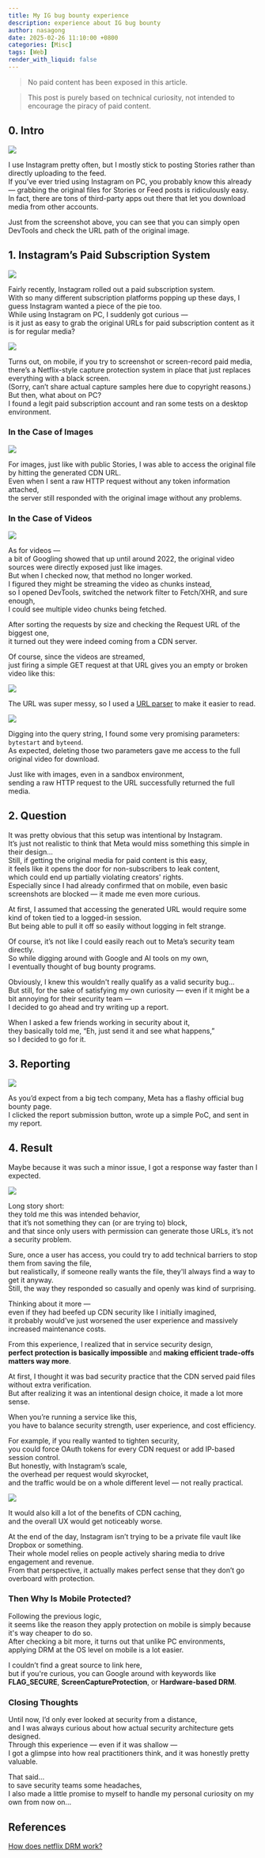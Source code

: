 ```yaml
---
title: My IG bug bounty experience
description: experience about IG bug bounty
author: nasagong
date: 2025-02-26 11:10:00 +0800
categories: [Misc]
tags: [Web]
render_with_liquid: false
---
```


> No paid content has been exposed in this article. 

> This post is purely based on technical curiosity, not intended to encourage the piracy of paid content.<br/>


## 0. Intro

![](/assets/img/2025-02-26-16-06-02.png)

I use Instagram pretty often, but I mostly stick to posting Stories rather than directly uploading to the feed.  
If you’ve ever tried using Instagram on PC, you probably know this already — grabbing the original files for Stories or Feed posts is ridiculously easy.  
In fact, there are tons of third-party apps out there that let you download media from other accounts.

Just from the screenshot above, you can see that you can simply open DevTools and check the URL path of the original image.

## 1. Instagram’s Paid Subscription System

![](/assets/img/2025-02-26-16-09-13.png)

Fairly recently, Instagram rolled out a paid subscription system.  
With so many different subscription platforms popping up these days, I guess Instagram wanted a piece of the pie too.  
While using Instagram on PC, I suddenly got curious —  
is it just as easy to grab the original URLs for paid subscription content as it is for regular media?

![](/assets/img/2025-02-26-16-18-52.png)

Turns out, on mobile, if you try to screenshot or screen-record paid media,  
there’s a Netflix-style capture protection system in place that just replaces everything with a black screen.  
(Sorry, can’t share actual capture samples here due to copyright reasons.)  
But then, what about on PC?  
I found a legit paid subscription account and ran some tests on a desktop environment.


### In the Case of Images

![](/assets/img/2025-02-26-16-24-49.png)

For images, just like with public Stories, I was able to access the original file by hitting the generated CDN URL.  
Even when I sent a raw HTTP request without any token information attached,  
the server still responded with the original image without any problems.

### In the Case of Videos

![](/assets/img/2025-02-26-16-26-54.png)

As for videos —  
a bit of Googling showed that up until around 2022, the original video sources were directly exposed just like images.  
But when I checked now, that method no longer worked.  
I figured they might be streaming the video as chunks instead,  
so I opened DevTools, switched the network filter to Fetch/XHR, and sure enough,  
I could see multiple video chunks being fetched.

After sorting the requests by size and checking the Request URL of the biggest one,  
it turned out they were indeed coming from a CDN server.

Of course, since the videos are streamed,  
just firing a simple GET request at that URL gives you an empty or broken video like this:

![](/assets/img/2025-02-26-16-30-32.png)

The URL was super messy, so I used a [URL parser](https://www.freeformatter.com/url-parser-query-string-splitter.html) to make it easier to read.

![](/assets/img/2025-02-26-16-32-37.png)

Digging into the query string, I found some very promising parameters: `bytestart` and `byteend`.  
As expected, deleting those two parameters gave me access to the full original video for download.

Just like with images, even in a sandbox environment,  
sending a raw HTTP request to the URL successfully returned the full media.


## 2. Question

It was pretty obvious that this setup was intentional by Instagram.  
It’s just not realistic to think that Meta would miss something this simple in their design...  
Still, if getting the original media for paid content is this easy,  
it feels like it opens the door for non-subscribers to leak content,  
which could end up partially violating creators' rights.  
Especially since I had already confirmed that on mobile, even basic screenshots are blocked — it made me even more curious.

At first, I assumed that accessing the generated URL would require some kind of token tied to a logged-in session.  
But being able to pull it off so easily without logging in felt strange.

Of course, it’s not like I could easily reach out to Meta’s security team directly.  
So while digging around with Google and AI tools on my own,  
I eventually thought of bug bounty programs.

Obviously, I knew this wouldn't really qualify as a valid security bug...  
But still, for the sake of satisfying my own curiosity — even if it might be a bit annoying for their security team —  
I decided to go ahead and try writing up a report.

When I asked a few friends working in security about it,  
they basically told me, “Eh, just send it and see what happens,”  
so I decided to go for it.


## 3. Reporting

![](/assets/img/2025-02-26-16-42-23.png)

As you’d expect from a big tech company, Meta has a flashy official bug bounty page.  
I clicked the report submission button, wrote up a simple PoC, and sent in my report.

## 4. Result

Maybe because it was such a minor issue, I got a response way faster than I expected.

![](/assets/img/2025-02-26-16-47-28.png)

Long story short:  
they told me this was intended behavior,  
that it’s not something they can (or are trying to) block,  
and that since only users with permission can generate those URLs, it’s not a security problem.

Sure, once a user has access, you could try to add technical barriers to stop them from saving the file,  
but realistically, if someone really wants the file, they'll always find a way to get it anyway.  
Still, the way they responded so casually and openly was kind of surprising.

Thinking about it more —  
even if they had beefed up CDN security like I initially imagined,  
it probably would’ve just worsened the user experience and massively increased maintenance costs.

From this experience, I realized that in service security design,  
**perfect protection is basically impossible** and **making efficient trade-offs matters way more**.

At first, I thought it was bad security practice that the CDN served paid files without extra verification.  
But after realizing it was an intentional design choice, it made a lot more sense.

When you’re running a service like this,  
you have to balance security strength, user experience, and cost efficiency.

For example, if you really wanted to tighten security,  
you could force OAuth tokens for every CDN request or add IP-based session control.  
But honestly, with Instagram’s scale,  
the overhead per request would skyrocket,  
and the traffic would be on a whole different level — not really practical.

![](/assets/img/2025-02-26-16-58-37.png)

It would also kill a lot of the benefits of CDN caching,  
and the overall UX would get noticeably worse.

At the end of the day, Instagram isn’t trying to be a private file vault like Dropbox or something.  
Their whole model relies on people actively sharing media to drive engagement and revenue.  
From that perspective, it actually makes perfect sense that they don’t go overboard with protection.


### Then Why Is Mobile Protected?

Following the previous logic,  
it seems like the reason they apply protection on mobile is simply because it's way cheaper to do so.  
After checking a bit more, it turns out that unlike PC environments,  
applying DRM at the OS level on mobile is a lot easier.

I couldn’t find a great source to link here,  
but if you're curious, you can Google around with keywords like  
**FLAG_SECURE**, **ScreenCaptureProtection**, or **Hardware-based DRM**.

### Closing Thoughts

Until now, I’d only ever looked at security from a distance,  
and I was always curious about how actual security architecture gets designed.  
Through this experience — even if it was shallow —  
I got a glimpse into how real practitioners think, and it was honestly pretty valuable.

That said...  
to save security teams some headaches,  
I also made a little promise to myself to handle my personal curiosity on my own from now on...

## References


[How does netflix DRM work?](https://www.reddit.com/r/webdev/comments/3p8bos/how_does_netflix_drm_work/)